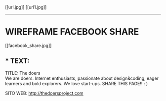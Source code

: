 [[url.jpg]]
[[url1.jpg]]

***
# WIREFRAME FACEBOOK SHARE
[[facebook_share.jpg]]
## * TEXT:

TITLE: The doers </br>
We are doers. Internet enthusiasts, passionate about design&coding, eager learners and bold explorers.
We love start-ups.
SHARE THIS PAGE!! : )

SITO WEB: http://thedoersproject.com